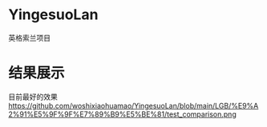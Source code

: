 # YingesuoLan
英格索兰项目

# 结果展示
目前最好的效果
https://github.com/woshixiaohuamao/YingesuoLan/blob/main/LGB/%E9%A2%91%E5%9F%9F%E7%89%B9%E5%BE%81/test_comparison.png
